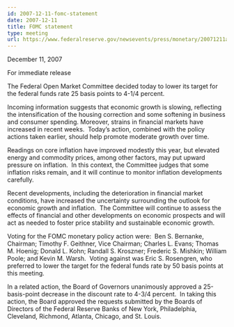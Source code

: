 ```yaml
---
id: 2007-12-11-fomc-statement
date: 2007-12-11
title: FOMC statement
type: meeting
url: https://www.federalreserve.gov/newsevents/press/monetary/20071211a.htm
---
```


December 11, 2007

For immediate release

The Federal Open Market Committee decided today to lower its target for the federal funds rate 25 basis points to 4-1/4 percent.

Incoming information suggests that economic growth is slowing, reflecting the intensification of the housing correction and some softening in business and consumer spending. Moreover, strains in financial markets have increased in recent weeks.  Today’s action, combined with the policy actions taken earlier, should help promote moderate growth over time.

Readings on core inflation have improved modestly this year, but elevated energy and commodity prices, among other factors, may put upward pressure on inflation.  In this context, the Committee judges that some inflation risks remain, and it will continue to monitor inflation developments carefully.

Recent developments, including the deterioration in financial market conditions, have increased the uncertainty surrounding the outlook for economic growth and inflation.  The Committee will continue to assess the effects of financial and other developments on economic prospects and will act as needed to foster price stability and sustainable economic growth.

Voting for the FOMC monetary policy action were:  Ben S. Bernanke, Chairman; Timothy F. Geithner, Vice Chairman; Charles L. Evans; Thomas M. Hoenig; Donald L. Kohn; Randall S. Kroszner; Frederic S. Mishkin; William Poole; and Kevin M. Warsh.  Voting against was Eric S. Rosengren, who preferred to lower the target for the federal funds rate by 50 basis points at this meeting.

In a related action, the Board of Governors unanimously approved a 25-basis-point decrease in the discount rate to 4-3/4 percent.  In taking this action, the Board approved the requests submitted by the Boards of Directors of the Federal Reserve Banks of New York, Philadelphia, Cleveland, Richmond, Atlanta, Chicago, and St. Louis.